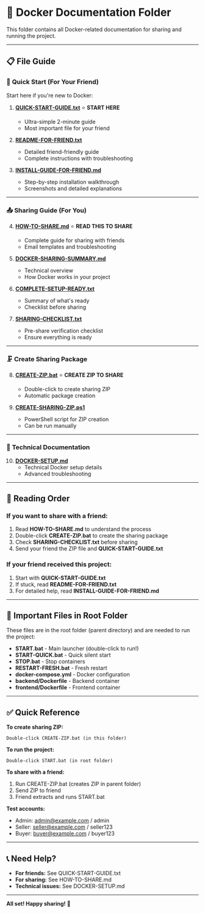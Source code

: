 # 🐳 Docker Documentation Folder

This folder contains all Docker-related documentation for sharing and running the project.

---

## 📋 File Guide

### 🚀 **Quick Start** (For Your Friend)
Start here if you're new to Docker:

1. **[QUICK-START-GUIDE.txt](QUICK-START-GUIDE.txt)** ⭐ **START HERE**
   - Ultra-simple 2-minute guide
   - Most important file for your friend

2. **[README-FOR-FRIEND.txt](README-FOR-FRIEND.txt)**
   - Detailed friend-friendly guide
   - Complete instructions with troubleshooting

3. **[INSTALL-GUIDE-FOR-FRIEND.md](INSTALL-GUIDE-FOR-FRIEND.md)**
   - Step-by-step installation walkthrough
   - Screenshots and detailed explanations

---

### 📤 **Sharing Guide** (For You)

4. **[HOW-TO-SHARE.md](HOW-TO-SHARE.md)** ⭐ **READ THIS TO SHARE**
   - Complete guide for sharing with friends
   - Email templates and troubleshooting

5. **[DOCKER-SHARING-SUMMARY.md](DOCKER-SHARING-SUMMARY.md)**
   - Technical overview
   - How Docker works in your project

6. **[COMPLETE-SETUP-READY.txt](COMPLETE-SETUP-READY.txt)**
   - Summary of what's ready
   - Checklist before sharing

7. **[SHARING-CHECKLIST.txt](SHARING-CHECKLIST.txt)**
   - Pre-share verification checklist
   - Ensure everything is ready

---

### 🗜️ **Create Sharing Package**

8. **[CREATE-ZIP.bat](CREATE-ZIP.bat)** ⭐ **CREATE ZIP TO SHARE**
   - Double-click to create sharing ZIP
   - Automatic package creation

9. **[CREATE-SHARING-ZIP.ps1](CREATE-SHARING-ZIP.ps1)**
   - PowerShell script for ZIP creation
   - Can be run manually

---

### 🔧 **Technical Documentation**

10. **[DOCKER-SETUP.md](DOCKER-SETUP.md)**
    - Technical Docker setup details
    - Advanced troubleshooting

---

## 📖 Reading Order

### If you want to share with a friend:

1. Read **HOW-TO-SHARE.md** to understand the process
2. Double-click **CREATE-ZIP.bat** to create the sharing package
3. Check **SHARING-CHECKLIST.txt** before sharing
4. Send your friend the ZIP file and **QUICK-START-GUIDE.txt**

### If your friend received this project:

1. Start with **QUICK-START-GUIDE.txt**
2. If stuck, read **README-FOR-FRIEND.txt**
3. For detailed help, read **INSTALL-GUIDE-FOR-FRIEND.md**

---

## 🎯 Important Files in Root Folder

These files are in the root folder (parent directory) and are needed to run the project:

- **START.bat** - Main launcher (double-click to run!)
- **START-QUICK.bat** - Quick silent start
- **STOP.bat** - Stop containers
- **RESTART-FRESH.bat** - Fresh restart
- **docker-compose.yml** - Docker configuration
- **backend/Dockerfile** - Backend container
- **frontend/Dockerfile** - Frontend container

---

## ✅ Quick Reference

**To create sharing ZIP:**
```
Double-click CREATE-ZIP.bat (in this folder)
```

**To run the project:**
```
Double-click START.bat (in root folder)
```

**To share with a friend:**
1. Run CREATE-ZIP.bat (creates ZIP in parent folder)
2. Send ZIP to friend
3. Friend extracts and runs START.bat

**Test accounts:**
- Admin: admin@example.com / admin
- Seller: seller@example.com / seller123
- Buyer: buyer@example.com / buyer123

---

## 📞 Need Help?

- **For friends:** See QUICK-START-GUIDE.txt
- **For sharing:** See HOW-TO-SHARE.md
- **Technical issues:** See DOCKER-SETUP.md

---

**All set! Happy sharing!** 🚀
